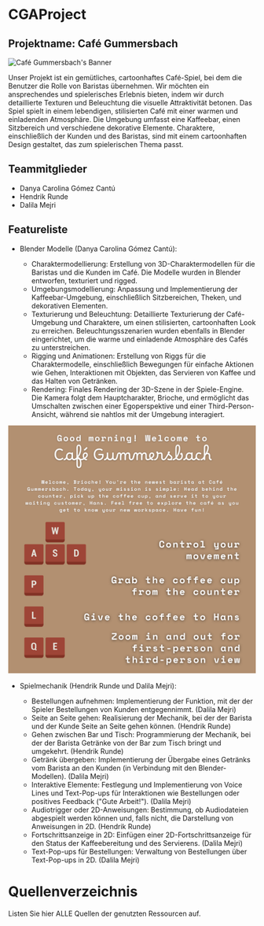 # CGAProject

## Projektname: Café Gummersbach

![Café Gummersbach's Banner](images/Café_Gummersbach_Banner.png)
  
Unser Projekt ist ein gemütliches, cartoonhaftes Café-Spiel, bei dem die Benutzer die Rolle von Baristas übernehmen. Wir möchten ein ansprechendes und spielerisches Erlebnis bieten, indem wir durch detaillierte Texturen und Beleuchtung die visuelle Attraktivität betonen. Das Spiel spielt in einem lebendigen, stilisierten Café mit einer warmen und einladenden Atmosphäre. Die Umgebung umfasst eine Kaffeebar, einen Sitzbereich und verschiedene dekorative Elemente. Charaktere, einschließlich der Kunden und des Baristas, sind mit einem cartoonhaften Design gestaltet, das zum spielerischen Thema passt.  

## Teammitglieder
- Danya Carolina Gómez Cantú
- Hendrik Runde
- Dalila Mejri

## Featureliste
  
- Blender Modelle (Danya Carolina Gómez Cantú):

  - Charaktermodellierung: Erstellung von 3D-Charaktermodellen für die Baristas und die Kunden im Café. Die Modelle wurden in Blender entworfen, texturiert und rigged.
  - Umgebungsmodellierung: Anpassung und Implementierung der Kaffeebar-Umgebung, einschließlich Sitzbereichen, Theken, und dekorativen Elementen.
  - Texturierung und Beleuchtung: Detaillierte Texturierung der Café-Umgebung und Charaktere, um einen stilisierten, cartoonhaften Look zu erreichen. Beleuchtungsszenarien wurden ebenfalls in Blender eingerichtet, um die warme und einladende Atmosphäre des Cafés zu unterstreichen.
  - Rigging und Animationen: Erstellung von Riggs für die Charaktermodelle, einschließlich Bewegungen für einfache Aktionen wie Gehen, Interaktionen mit Objekten, das Servieren von Kaffee und das Halten von Getränken.
  - Rendering: Finales Rendering der 3D-Szene in der Spiele-Engine. Die Kamera folgt dem Hauptcharakter, Brioche, und ermöglicht das Umschalten zwischen einer Egoperspektive und einer Third-Person-Ansicht, während sie nahtlos mit der Umgebung interagiert.
 
![Instructions](images/Instructions.png)
  
- Spielmechanik (Hendrik Runde und Dalila Mejri):
  
  - Bestellungen aufnehmen: Implementierung der Funktion, mit der der Spieler Bestellungen von Kunden entgegennimmt. (Dalila Mejri)
  - Seite an Seite gehen: Realisierung der Mechanik, bei der der Barista und der Kunde Seite an Seite gehen können. (Hendrik Runde)
  - Gehen zwischen Bar und Tisch: Programmierung der Mechanik, bei der der Barista Getränke von der Bar zum Tisch bringt und umgekehrt. (Hendrik Runde)
  - Getränk übergeben: Implementierung der Übergabe eines Getränks vom Barista an den Kunden (in Verbindung mit den Blender-Modellen). (Dalila Mejri)
  - Interaktive Elemente: Festlegung und Implementierung von Voice Lines und Text-Pop-ups für Interaktionen wie Bestellungen oder positives Feedback ("Gute Arbeit!"). (Dalila Mejri)
  - Audiotrigger oder 2D-Anweisungen: Bestimmung, ob Audiodateien abgespielt werden können und, falls nicht, die Darstellung von Anweisungen in 2D. (Hendrik Runde)
  - Fortschrittsanzeige in 2D: Einfügen einer 2D-Fortschrittsanzeige für den Status der Kaffeebereitung und des Servierens. (Dalila Mejri)
  - Text-Pop-ups für Bestellungen: Verwaltung von Bestellungen über Text-Pop-ups in 2D. (Dalila Mejri)

# Quellenverzeichnis
Listen Sie hier ALLE Quellen der genutzten Ressourcen auf.
